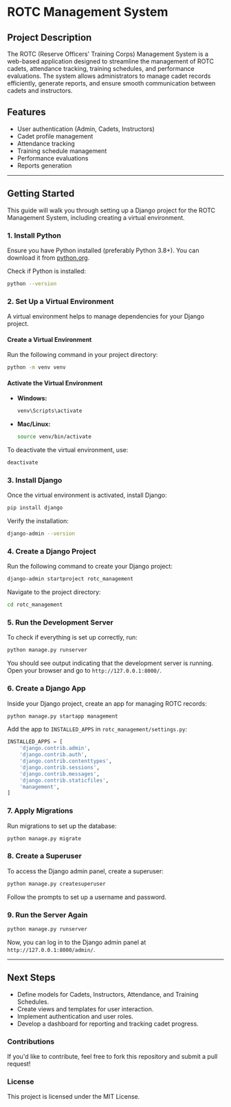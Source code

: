 # ROTC Management System

## Project Description
The ROTC (Reserve Officers' Training Corps) Management System is a web-based application designed to streamline the management of ROTC cadets, attendance tracking, training schedules, and performance evaluations. The system allows administrators to manage cadet records efficiently, generate reports, and ensure smooth communication between cadets and instructors.

## Features
- User authentication (Admin, Cadets, Instructors)
- Cadet profile management
- Attendance tracking
- Training schedule management
- Performance evaluations
- Reports generation

---

## Getting Started
This guide will walk you through setting up a Django project for the ROTC Management System, including creating a virtual environment.

### 1. Install Python
Ensure you have Python installed (preferably Python 3.8+). You can download it from [python.org](https://www.python.org/downloads/).

Check if Python is installed:
```sh
python --version
```

### 2. Set Up a Virtual Environment
A virtual environment helps to manage dependencies for your Django project.

#### Create a Virtual Environment
Run the following command in your project directory:
```sh
python -m venv venv
```

#### Activate the Virtual Environment
- **Windows:**
  ```sh
  venv\Scripts\activate
  ```
- **Mac/Linux:**
  ```sh
  source venv/bin/activate
  ```

To deactivate the virtual environment, use:
```sh
deactivate
```

### 3. Install Django
Once the virtual environment is activated, install Django:
```sh
pip install django
```

Verify the installation:
```sh
django-admin --version
```

### 4. Create a Django Project
Run the following command to create your Django project:
```sh
django-admin startproject rotc_management
```

Navigate to the project directory:
```sh
cd rotc_management
```

### 5. Run the Development Server
To check if everything is set up correctly, run:
```sh
python manage.py runserver
```

You should see output indicating that the development server is running. Open your browser and go to `http://127.0.0.1:8000/`.

### 6. Create a Django App
Inside your Django project, create an app for managing ROTC records:
```sh
python manage.py startapp management
```

Add the app to `INSTALLED_APPS` in `rotc_management/settings.py`:
```python
INSTALLED_APPS = [
    'django.contrib.admin',
    'django.contrib.auth',
    'django.contrib.contenttypes',
    'django.contrib.sessions',
    'django.contrib.messages',
    'django.contrib.staticfiles',
    'management',
]
```

### 7. Apply Migrations
Run migrations to set up the database:
```sh
python manage.py migrate
```

### 8. Create a Superuser
To access the Django admin panel, create a superuser:
```sh
python manage.py createsuperuser
```
Follow the prompts to set up a username and password.

### 9. Run the Server Again
```sh
python manage.py runserver
```
Now, you can log in to the Django admin panel at `http://127.0.0.1:8000/admin/`.

---

## Next Steps
- Define models for Cadets, Instructors, Attendance, and Training Schedules.
- Create views and templates for user interaction.
- Implement authentication and user roles.
- Develop a dashboard for reporting and tracking cadet progress.

### Contributions
If you'd like to contribute, feel free to fork this repository and submit a pull request!

### License
This project is licensed under the MIT License.

